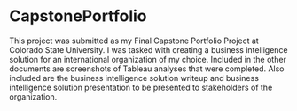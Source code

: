 # CapstonePortfolio

This project was submitted as my Final Capstone Portfolio Project at Colorado State University. 
I was tasked with creating a business intelligence solution for an international organization of my choice.
Included in the other documents are screenshots of Tableau analyses that were completed.
Also included are the business intelligence solution writeup and business intelligence solution presentation to be presented to stakeholders of the organization.
